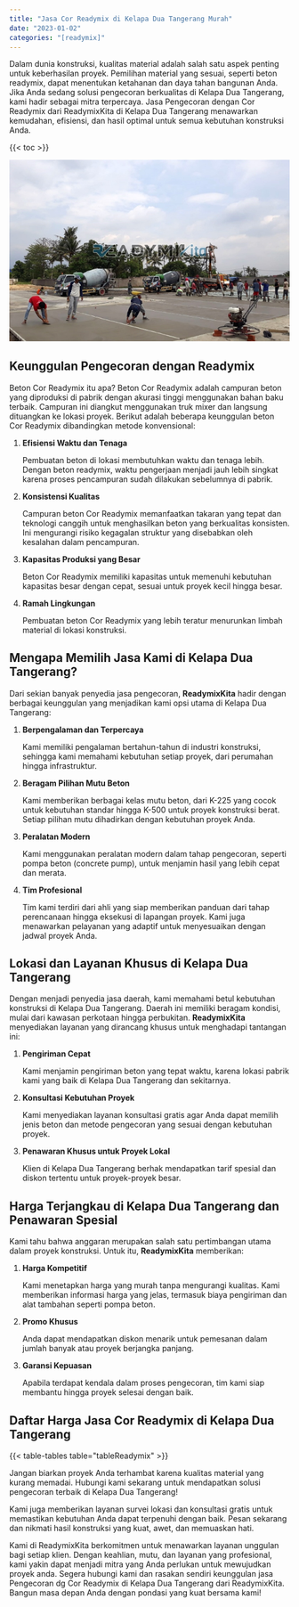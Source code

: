 ```yaml
---
title: "Jasa Cor Readymix di Kelapa Dua Tangerang Murah"
date: "2023-01-02"
categories: "[readymix]"
---
```


Dalam dunia konstruksi, kualitas material adalah salah satu aspek penting untuk keberhasilan proyek. Pemilihan material yang sesuai, seperti beton readymix, dapat menentukan ketahanan dan daya tahan bangunan Anda. Jika Anda sedang solusi pengecoran berkualitas di Kelapa Dua Tangerang, kami hadir sebagai mitra terpercaya. Jasa Pengecoran dengan Cor Readymix dari ReadymixKita di Kelapa Dua Tangerang menawarkan kemudahan, efisiensi, dan hasil optimal untuk semua kebutuhan konstruksi Anda.

{{< toc >}}

![Jasa Cor Readymix di Kelapa Dua Tangerang Murah](/images/readymix/cor-readymix-03.jpg)

## Keunggulan Pengecoran dengan Readymix

Beton Cor Readymix itu apa? Beton Cor Readymix adalah campuran beton yang diproduksi di pabrik dengan akurasi tinggi menggunakan bahan baku terbaik. Campuran ini diangkut menggunakan truk mixer dan langsung dituangkan ke lokasi proyek. Berikut adalah beberapa keunggulan beton Cor Readymix dibandingkan metode konvensional:

1. **Efisiensi Waktu dan Tenaga**

   Pembuatan beton di lokasi membutuhkan waktu dan tenaga lebih. Dengan beton readymix, waktu pengerjaan menjadi jauh lebih singkat karena proses pencampuran sudah dilakukan sebelumnya di pabrik.

2. **Konsistensi Kualitas**

   Campuran beton Cor Readymix memanfaatkan takaran yang tepat dan teknologi canggih untuk menghasilkan beton yang berkualitas konsisten. Ini mengurangi risiko kegagalan struktur yang disebabkan oleh kesalahan dalam pencampuran.

3. **Kapasitas Produksi yang Besar**

   Beton Cor Readymix memiliki kapasitas untuk memenuhi kebutuhan kapasitas besar dengan cepat, sesuai untuk proyek kecil hingga besar.

4. **Ramah Lingkungan**

   Pembuatan beton Cor Readymix yang lebih teratur menurunkan limbah material di lokasi konstruksi.

## Mengapa Memilih Jasa Kami di Kelapa Dua Tangerang?

Dari sekian banyak penyedia jasa pengecoran, **ReadymixKita** hadir dengan berbagai keunggulan yang menjadikan kami opsi utama di Kelapa Dua Tangerang:

1. **Berpengalaman dan Terpercaya**

   Kami memiliki pengalaman bertahun-tahun di industri konstruksi, sehingga kami memahami kebutuhan setiap proyek, dari perumahan hingga infrastruktur.

2. **Beragam Pilihan Mutu Beton**

   Kami memberikan berbagai kelas mutu beton, dari K-225 yang cocok untuk kebutuhan standar hingga K-500 untuk proyek konstruksi berat. Setiap pilihan mutu dihadirkan dengan kebutuhan proyek Anda.

3. **Peralatan Modern**

   Kami menggunakan peralatan modern dalam tahap pengecoran, seperti pompa beton (concrete pump), untuk menjamin hasil yang lebih cepat dan merata.

4. **Tim Profesional**

   Tim kami terdiri dari ahli yang siap memberikan panduan dari tahap perencanaan hingga eksekusi di lapangan proyek. Kami juga menawarkan pelayanan yang adaptif untuk menyesuaikan dengan jadwal proyek Anda.

## Lokasi dan Layanan Khusus di Kelapa Dua Tangerang

Dengan menjadi penyedia jasa daerah, kami memahami betul kebutuhan konstruksi di Kelapa Dua Tangerang. Daerah ini memiliki beragam kondisi, mulai dari kawasan perkotaan hingga perbukitan. **ReadymixKita** menyediakan layanan yang dirancang khusus untuk menghadapi tantangan ini:

1. **Pengiriman Cepat**

   Kami menjamin pengiriman beton yang tepat waktu, karena lokasi pabrik kami yang baik di Kelapa Dua Tangerang dan sekitarnya.

2. **Konsultasi Kebutuhan Proyek**

   Kami menyediakan layanan konsultasi gratis agar Anda dapat memilih jenis beton dan metode pengecoran yang sesuai dengan kebutuhan proyek.

3. **Penawaran Khusus untuk Proyek Lokal**

   Klien di Kelapa Dua Tangerang berhak mendapatkan tarif spesial dan diskon tertentu untuk proyek-proyek besar.

## Harga Terjangkau di Kelapa Dua Tangerang dan Penawaran Spesial

Kami tahu bahwa anggaran merupakan salah satu pertimbangan utama dalam proyek konstruksi. Untuk itu, **ReadymixKita** memberikan:

1. **Harga Kompetitif**

   Kami menetapkan harga yang murah tanpa mengurangi kualitas. Kami memberikan informasi harga yang jelas, termasuk biaya pengiriman dan alat tambahan seperti pompa beton.

2. **Promo Khusus**

   Anda dapat mendapatkan diskon menarik untuk pemesanan dalam jumlah banyak atau proyek berjangka panjang.

3. **Garansi Kepuasan**

   Apabila terdapat kendala dalam proses pengecoran, tim kami siap membantu hingga proyek selesai dengan baik.

## Daftar Harga Jasa Cor Readymix di Kelapa Dua Tangerang

{{< table-tables table="tableReadymix" >}}

Jangan biarkan proyek Anda terhambat karena kualitas material yang kurang memadai. Hubungi kami sekarang untuk mendapatkan solusi pengecoran terbaik di Kelapa Dua Tangerang!

Kami juga memberikan layanan survei lokasi dan konsultasi gratis untuk memastikan kebutuhan Anda dapat terpenuhi dengan baik. Pesan sekarang dan nikmati hasil konstruksi yang kuat, awet, dan memuaskan hati.

Kami di ReadymixKita berkomitmen untuk menawarkan layanan unggulan bagi setiap klien. Dengan keahlian, mutu, dan layanan yang profesional, kami yakin dapat menjadi mitra yang Anda perlukan untuk mewujudkan proyek anda. Segera hubungi kami dan rasakan sendiri keunggulan jasa Pengecoran dg Cor Readymix di Kelapa Dua Tangerang dari ReadymixKita. Bangun masa depan Anda dengan pondasi yang kuat bersama kami!